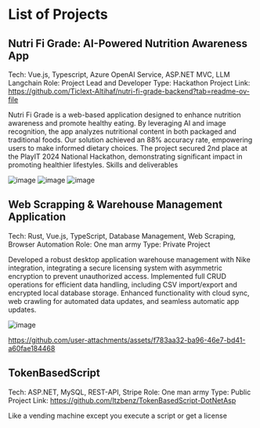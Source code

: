# List of Projects


## Nutri Fi Grade: AI-Powered Nutrition Awareness App

Tech: Vue.js, Typescript, Azure OpenAI Service, ASP.NET MVC, LLM Langchain
Role: Project Lead and Developer
Type: Hackathon Project
Link: https://github.com/Ticlext-Altihaf/nutri-fi-grade-backend?tab=readme-ov-file

Nutri Fi Grade is a web-based application designed to enhance nutrition awareness and promote healthy eating. By leveraging AI and image recognition, the app analyzes nutritional content in both packaged and traditional foods. Our solution achieved an 88% accuracy rate, empowering users to make informed dietary choices. The project secured 2nd place at the PlayIT 2024 National Hackathon, demonstrating significant impact in promoting healthier lifestyles.
Skills and deliverables

![image](https://github.com/user-attachments/assets/03403933-2966-46c9-8c40-31cd80dbfcf8)
![image](https://github.com/user-attachments/assets/37139880-99ce-4dcd-b4e8-0d0ccbb075e8)
![image](https://github.com/user-attachments/assets/6ac70702-5f19-460c-a341-dc4a10589352)


## Web Scrapping & Warehouse Management Application
Tech: Rust, Vue.js, TypeScript, Database Management, Web Scraping, Browser Automation
Role: One man army
Type: Private Project

Developed a robust desktop application warehouse management with Nike integration, integrating a secure licensing system with asymmetric encryption to prevent unauthorized access. Implemented full CRUD operations for efficient data handling, including CSV import/export and encrypted local database storage. Enhanced functionality with cloud sync, web crawling for automated data updates, and seamless automatic app updates.


![image](https://github.com/user-attachments/assets/f16d6aa6-0554-4a36-8069-cd1f863f4c89)


https://github.com/user-attachments/assets/f783aa32-ba96-46e7-bd41-a60fae184468


## TokenBasedScript
Tech: ASP.NET, MySQL, REST-API, Stripe
Role: One man army
Type: Public Project
Link: https://github.com/Itzbenz/TokenBasedScript-DotNetAsp

Like a vending machine except you execute a script or get a license
